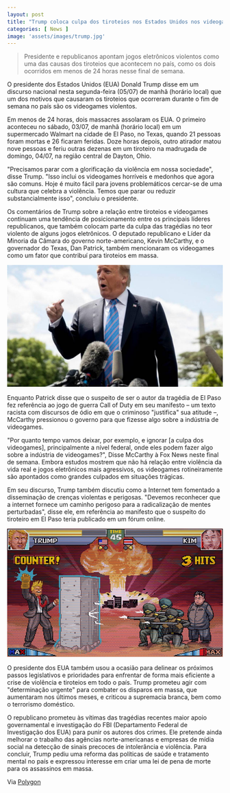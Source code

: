 ```yaml
---
layout: post
title: "Trump coloca culpa dos tiroteios nos Estados Unidos nos videogames"
categories: [ News ]
image: 'assets/images/trump.jpg'
---
```


> Presidente e republicanos apontam jogos eletrônicos violentos como uma das causas dos tiroteios que acontecem no país, como os dois ocorridos em menos de 24 horas nesse final de semana.

O presidente dos Estados Unidos (EUA) Donald Trump disse em um discurso nacional nesta segunda-feira (05/07) de manhã (horário local) que um dos motivos que causaram os tiroteios que ocorreram durante o fim de semana no país são os videogames violentos.

Em menos de 24 horas, dois massacres assolaram os EUA. O primeiro aconteceu no sábado, 03/07, de manhã (horário local) em um supermercado Walmart na cidade de El Paso, no Texas, quando 21 pessoas foram mortas e 26 ficaram feridas. Doze horas depois, outro atirador matou nove pessoas e feriu outras dezenas em um tiroteiro na madrugada de domingo, 04/07, na região central de Dayton, Ohio.

"Precisamos parar com a glorificação da violência em nossa sociedade", disse Trump. "Isso inclui os videogames horríveis e medonhos que agora são comuns. Hoje é muito fácil para jovens problemáticos cercar-se de uma cultura que celebra a violência. Temos que parar ou reduzir substancialmente isso", concluiu o presidente.

Os comentários de Trump sobre a relação entre tiroteios e videogames continuam uma tendência de posicionamento entre os principais líderes republicanos, que também colocam parte da culpa das tragédias no teor violento de alguns jogos eletrônicos. O deputado republicano e Líder da Minoria da Câmara do governo norte-americano, Kevin McCarthy, e o governador do Texas, Dan Patrick, também mencionaram os videogames como um fator que contribuí para tiroteios em massa.

<script async src="https://pagead2.googlesyndication.com/pagead/js/adsbygoogle.js"></script>
<!-- Informat -->
<ins class="adsbygoogle"
     style="display:block"
     data-ad-client="ca-pub-2838251107855362"
     data-ad-slot="2327980059"
     data-ad-format="auto"
     data-full-width-responsive="true"></ins>
<script>
(adsbygoogle = window.adsbygoogle || []).push({});
</script>

![Donald Trump](/assets/images/trump2.jpg)

Enquanto Patrick disse que o suspeito de ser o autor da tragédia de El Paso fez referência ao jogo de guerra Call of Duty em seu manifesto – um texto racista com discursos de ódio em que o criminoso "justifica" sua atitude –, McCarthy pressionou o governo para que fizesse algo sobre a indústria de videogames.

"Por quanto tempo vamos deixar, por exemplo, e ignorar [a culpa dos videogames], principalmente a nível federal, onde eles podem fazer algo sobre a indústria de videogames?", Disse McCarthy à Fox News neste final de semana. Embora estudos mostrem que não há relação entre violência da vida real e jogos eletrônicos mais agressivos, os videogames rotineiramente são apontados como grandes culpados em situações trágicas.

Em seu discurso, Trump também discutiu como a Internet tem fomentado a disseminação de crenças violentas e perigosas. "Devemos reconhecer que a internet fornece um caminho perigoso para a radicalização de mentes perturbadas", disse ele, em referência ao manifesto que o suspeito do tiroteiro em El Paso teria publicado em um fórum online.

![Donald Trump](/assets/images/trump3.jpg)

O presidente dos EUA também usou a ocasião para delinear os próximos passos legislativos e prioridades para enfrentar de forma mais eficiente a crise de violência e tiroteios em todo o país. Trump prometeu agir com "determinação urgente" para combater os disparos em massa, que aumentaram nos últimos meses, e criticou a supremacia branca, bem como o terrorismo doméstico.

O republicano prometeu às vítimas das tragédias recentes maior apoio governamental e investigação do FBI (Departamento Federal de Investigação dos EUA) para punir os autores dos crimes. Ele pretende ainda melhorar o trabalho das agências norte-americanas e empresas de mídia social na detecção de sinais precoces de intolerância e violência. Para concluir, Trump pediu uma reforma das políticas de saúde e tratamento mental no país e expressou interesse em criar uma lei de pena de morte para os assassinos em massa.

Via [Polygon](https://www.polygon.com/2019/8/5/20754784/el-paso-dayton-mass-shootings-trump-video-games)

<script async src="https://pagead2.googlesyndication.com/pagead/js/adsbygoogle.js"></script>
<!-- Informat -->
<ins class="adsbygoogle"
     style="display:block"
     data-ad-client="ca-pub-2838251107855362"
     data-ad-slot="2327980059"
     data-ad-format="auto"
     data-full-width-responsive="true"></ins>
<script>
(adsbygoogle = window.adsbygoogle || []).push({});
</script>

